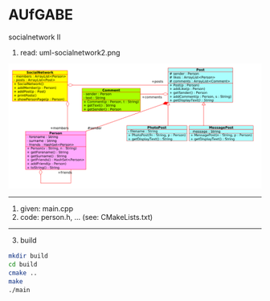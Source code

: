 # AUfGABE

socialnetwork II

<section>

1. read: uml-socialnetwork2.png

![uml-socialnetwork1.png](img/uml-socialnetwork2.png)

---

1. given: main.cpp
2. code: person.h, ...  (see: CMakeLists.txt)
  
---

3. build

``` bash
mkdir build
cd build
cmake ..
make
./main
```

</section>
